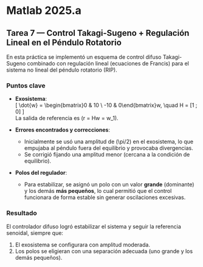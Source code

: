 # Matlab 2025.a  

## Tarea 7 — Control Takagi-Sugeno + Regulación Lineal en el Péndulo Rotatorio  

En esta práctica se implementó un esquema de control difuso Takagi-Sugeno combinado con regulación lineal (ecuaciones de Francis) para el sistema no lineal del péndulo rotatorio (RIP).  

### Puntos clave
- **Exosistema**:  
  \[
  \dot{w} = \begin{bmatrix}0 & 10 \\ -10 & 0\end{bmatrix}w, \quad H = [1 \; 0]
  \]  
  La salida de referencia es \(r = Hw = w_1\).  

- **Errores encontrados y correcciones**:  
  - Inicialmente se usó una amplitud de \(\pi/2\) en el exosistema, lo que empujaba al péndulo fuera del equilibrio y provocaba divergencias.  
  - Se corrigió fijando una amplitud menor (cercana a la condición de equilibrio).  

- **Polos del regulador**:  
  - Para estabilizar, se asignó un polo con un valor **grande** (dominante) y los demás **más pequeños**, lo cual permitió que el control funcionara de forma estable sin generar oscilaciones excesivas.  

### Resultado
El controlador difuso logró estabilizar el sistema y seguir la referencia senoidal, siempre que:
1. El exosistema se configurara con amplitud moderada.  
2. Los polos se eligieran con una separación adecuada (uno grande y los demás pequeños).  
